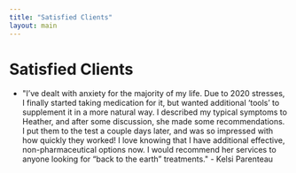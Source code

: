 ```yaml
---
title: "Satisfied Clients"
layout: main
---
```


# Satisfied Clients

- "I’ve dealt with anxiety for the majority of my life. Due to 2020 stresses, I finally started taking medication for it, but wanted additional ‘tools’ to supplement it in a more natural way. I described my typical symptoms to Heather, and after some discussion, she made some recommendations. I put them to the test a couple days later, and was so impressed with how quickly they worked! I love knowing that I have additional effective, non-pharmaceutical options now. I would recommend her services to anyone looking for “back to the earth” treatments." - Kelsi Parenteau

